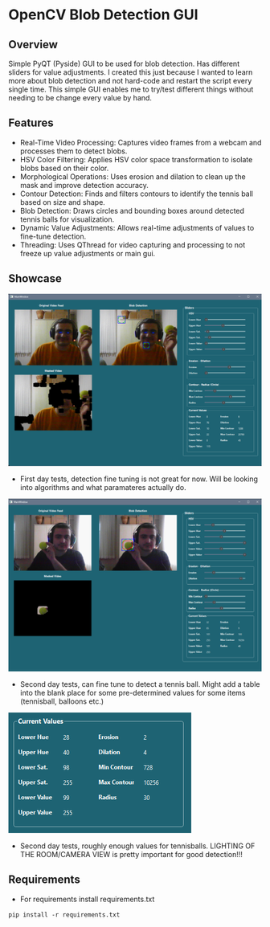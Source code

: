 # OpenCV Blob Detection GUI

## Overview
Simple PyQT (Pyside) GUI to be used for blob detection. Has different sliders for value adjustments. 
I created this just because I wanted to learn more about blob detection and not hard-code and restart the script every single time.
This simple GUI enables me to try/test different things without needing to be change every value by hand.

## Features
- Real-Time Video Processing: Captures video frames from a webcam and processes them to detect blobs.
- HSV Color Filtering: Applies HSV color space transformation to isolate blobs based on their color.
- Morphological Operations: Uses erosion and dilation to clean up the mask and improve detection accuracy.
- Contour Detection: Finds and filters contours to identify the tennis ball based on size and shape.
- Blob Detection: Draws circles and bounding boxes around detected tennis balls for visualization.
- Dynamic Value Adjustments: Allows real-time adjustments of values to fine-tune detection.
- Threading: Uses QThread for video capturing and processing to not freeze up value adjustments or main gui.


## Showcase
![first phase testing](img/image1.png)
- First day tests, detection fine tuning is not great for now. Will be looking into algorithms and what paramateres actually do.

![second day testing](img/image2.png)
- Second day tests, can fine tune to detect a tennis ball. Might add a table into the blank place for some pre-determined values for some items (tennisball, balloons etc.)

![tennisball values](img/image3.png)
- Second day tests, roughly enough values for tennisballs. LIGHTING OF THE ROOM/CAMERA VIEW is pretty important for good detection!!!

## Requirements
- For requirements install requirements.txt
```
pip install -r requirements.txt
```
